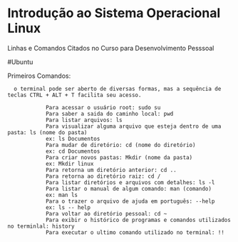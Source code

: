 # Introdução ao Sistema Operacional Linux
 Linhas e Comandos Citados no Curso para Desenvolvimento Pesssoal
  
#Ubuntu 

Primeiros Comandos:
       
      o terminal pode ser aberto de diversas formas, mas a sequência de teclas CTRL + ALT + T facilita seu acesso.    

                Para acessar o usuário root: sudo su
                Para saber a saida do caminho local: pwd
                Para listar arquivos: ls
                Para visualizar alguma arquivo que esteja dentro de uma pasta: ls (nome do pasta)
                ex: ls Documentos
                Para mudar de diretório: cd (nome do diretório)
                ex: cd Documentos
                Para criar novos pastas: Mkdir (nome da pasta)
                ex: Mkdir linux
                Para retorna um diretório anterior: cd ..
                Para retorna ao diretório raiz: cd /
                Para listar diretórios e arquivos com detalhes: ls -l
                Para listar o manual de algum comando: man (comando)
                ex: man ls
                Para o trazer o arquivo de ajuda em português: --help
                ex: ls -- help
                Para voltar ao diretório pessoal: cd ~
                Para exibir o histórico de programas e comandos utilizados no terminlal: history
                Para executar o ultimo comando utilizado no terminal: !!
                



